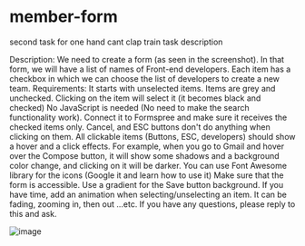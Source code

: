 # member-form
second task for one hand cant clap train
task description

Description:
We need to create a form (as seen in the screenshot).
In that form, we will have a list of names of Front-end developers. Each item has a checkbox in which we can choose the list of developers to create a new team.
Requirements:
It starts with unselected items. Items are grey and unchecked.
Clicking on the item will select it (it becomes black and checked)
No JavaScript is needed (No need to make the search functionality work).
Connect it to Formspree and make sure it receives the checked items only.
Cancel, and ESC buttons don't do anything when clicking on them.
All clickable items (Buttons, ESC, developers) should show a hover and a click effects. For example, when you go to Gmail and hover over the Compose button, it will show some shadows and a background color change, and clicking on it will be darker.
You can use Font Awesome library for the icons (Google it and learn how to use it)
Make sure that the form is accessible.
Use a gradient for the Save button background.
If you have time, add an animation when selecting/unselecting an item. It can be fading, zooming in, then out ...etc.
If you have any questions, please reply to this and ask.

![image](https://user-images.githubusercontent.com/104664897/184350727-80ee30ce-cbe6-42f0-8d8a-1a20185f3727.png)
